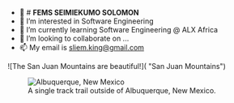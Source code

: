 - 👋 # **FEMS SEIMIEKUMO SOLOMON**
- 👀 I’m interested in Software Engineering
- 🌱 I’m currently learning Software Engineering @ ALX Africa
- 💞️ I’m looking to collaborate on ...
- 📫 My email is sliem.king@gmail.com

<!---
mrfems is a ✨ special ✨ repository because its `README.md` (this file) appears on your GitHub profile.
You can click the Preview link to take a look at your changes.
--->

![The San Juan Mountains are beautiful!]( "San Juan Mountains")
<figure>
    <img src="[/assets/images/albuquerque.jpg](https://scontent.fabb1-1.fna.fbcdn.net/v/t39.30808-6/302098683_10159848636290042_8978141202751617910_n.jpg?_nc_cat=107&ccb=1-7&_nc_sid=09cbfe&_nc_ohc=84w-QGxJi-EAX-Btwi2&_nc_zt=23&_nc_ht=scontent.fabb1-1.fna&oh=00_AfBfGjMoytpVY_r6Jo9Tz7WAId6MjN07W_uDFO36v_RoYg&oe=64818312)"
         alt="Albuquerque, New Mexico">
    <figcaption>A single track trail outside of Albuquerque, New Mexico.</figcaption>
</figure>
